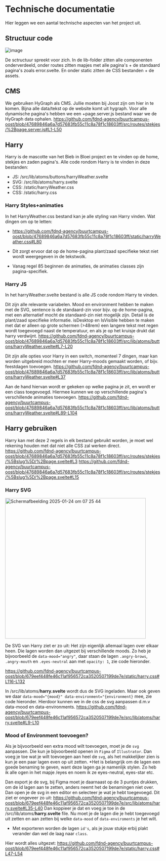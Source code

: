 # Technische documentatie
Hier leggen we een aantal technische aspecten van het project uit.

## Structuur code
![image](https://github.com/user-attachments/assets/ade5daa9-5f3d-4d1f-a5fb-ac07d917ab2a)

De sctructuur spreekt voor zich. In de lib-folder zitten alle componenten onderverdeeld, onder routes zitten mapjes met alle pagina's + de standaard pagina's zoals error.svelte. En onder static zitten de CSS bestanden + de assets.

## CMS
We gebruiken HyGraph als CMS. Jullie moeten bij Joost zijn om hier in te komen. Bijna alle data/tekst op de website komt uit hygraph. Voor alle dynamische pagina's hebben we een +page.server.js bestand waar we de HyGraph data ophalen.
https://github.com/fdnd-agency/buurtcampus-oost/blob/47689846a6a7d57683fb55c11c8a78f1c18603ff/src/routes/stekjes/%2Bpage.server.js#L1-L50

## Harry
Harry is de mascotte van het Bieb in Bloei project en te vinden op de home, stekjes en zaden pagina's. 
Alle code rondom Harry is te vinden in deze bestanden:
- JS: /src/lib/atoms/buttons/harryWeather.svelte
- SVG: /src/lib/atoms/harry.svelte
- CSS: /static/harryWeather.css
- CSS: /static/harry.css

### Harry Styles+animaties
In het HarryWeather.css bestand kan je alle styling van Harry vinden. Wat dingen om op te letten:
- https://github.com/fdnd-agency/buurtcampus-oost/blob/47689846a6a7d57683fb55c11c8a78f1c18603ff/static/harryWeather.css#L80
- Dit zorgt ervoor dat op de home-pagina plant/zaad specifieke tekst niet wordt weergegeven in de tekstwolk.

- Vanag regel 85 beginnen de animaties, de animaties classes zijn pagina-specifiek. 

### Harry JS
In het harryWeather.svelte bestand is alle JS code rondom Harry te vinden.

Dit zijn alle relevante variabelen. Mood en environment hebben te maken met de SVG, sentence is de standaard-zin voor bijv. op de home-pagina, met een alternatief mocht de standaard-zin niet mogelijk zijn. Detail is de plant/zaad specifieke informatie. isDesktop en IsVisible hebben te maken met dat er alleen op grote schermen (>48rem) een langere tekst met regen wordt toegevoegd naast de temperatuur, en als je op het kruisje drukt dat harry verdwijnt. 
https://github.com/fdnd-agency/buurtcampus-oost/blob/47689846a6a7d57683fb55c11c8a78f1c18603ff/src/lib/atoms/buttons/harryWeather.svelte#L7-L20

Dit zijn alle opties voor Harry in een switch, momenteel 7 dingen, maar kan worden uitgebreid mochten er meer Harry-moods gemaakt worden, of bijv. feestdagen toevoegen.
https://github.com/fdnd-agency/buurtcampus-oost/blob/47689846a6a7d57683fb55c11c8a78f1c18603ff/src/lib/atoms/buttons/harryWeather.svelte#L37

Aan de hand hiervan wordt er gekeken op welke pagina je zit, en wordt er een class toegevoegd. Hiermee kunnen we op verschillende pagina's verschillende animaties toevoegen.
https://github.com/fdnd-agency/buurtcampus-oost/blob/47689846a6a7d57683fb55c11c8a78f1c18603ff/src/lib/atoms/buttons/harryWeather.svelte#L89-L104

## Harry gebruiken
Harry kan met deze 2 regels in elk bestand gebruikt worden, je moet wel rekening houden met dat niet alle CSS zal werken direct.
https://github.com/fdnd-agency/buurtcampus-oost/blob/47689846a6a7d57683fb55c11c8a78f1c18603ff/src/routes/stekjes/%5Bslug%5D/%2Bpage.svelte#L3
https://github.com/fdnd-agency/buurtcampus-oost/blob/47689846a6a7d57683fb55c11c8a78f1c18603ff/src/routes/stekjes/%5Bslug%5D/%2Bpage.svelte#L15

### Harry SVG
<img width="455" alt="Scherm­afbeelding 2025-01-24 om 07 25 44" src="https://github.com/user-attachments/assets/bd381c33-60ab-4d73-b838-1c0c3a4464d5" />

De SVG van Harry ziet er zo uit: Het zijn eigenlijk allemaal lagen over elkaar heen. Die lagen worden dan uitgezet bij verschillende moods. Zo heb je bijvoorbeeld de `data-mood="angry"`, daar staan de lagen `.angry-brows`, `.angry-mouth` en `.eyes-neutral` aan met `opacity: 1`, zie code hieronder.

https://github.com/fdnd-agency/buurtcampus-oost/blob/679eef448fe46c11af956572ca3520507199de7e/static/harry.css#L116-L132

In /src/lib/atoms/**harry.svelte** wordt dus de SVG ingeladen. Maar ook geven we daar `data-mood="{mood}" data-environment="{environment}` mee, zie code hieronder. Hierdoor kunnen we in de css de svg aanpassen d.m.v data-mood en data-environments. 
https://github.com/fdnd-agency/buurtcampus-oost/blob/679eef448fe46c11af956572ca3520507199de7e/src/lib/atoms/harry.svelte#L9-L10

### Mood of Environment toevoegen?
Als je bijvoorbeeld een extra mood wilt toevoegen, moet je de `svg` aanpassen. Die kun je bijvoorbeeld openen in `Figma` of `Illustrator`. Dan voeg je toe wat je wilt toevoegen aan heel de `svg`, als het makkelijker zien is kun je een paar lagen even op uit zetten. *Het is belangrijk om de lagen een goede benaming te geven, want deze lagen ga je namenlijk stylen.
Zo heb ik alle ogen in het mapje /eyes en noem ik ze eyes-neutral, eyes-star etc. 

Dan export je de svg, bij Figma moet je daarnaast op de 3 puntjes drukken, om de id lagen aan te zetten, anders neemt het de benamingen niet over. Dan open je de svg in een editor en selecteer je wat je hebt toegevoegd. 
Dit ziet er ongeveer zo uit:
https://github.com/fdnd-agency/buurtcampus-oost/blob/679eef448fe46c11af956572ca3520507199de7e/src/lib/atoms/harry.svelte#L35-L40
Dan koppieer je dat en voeg je toe in de /src/lib/atoms/**harry.svelte** file. Nu moet je de lagen die je hebt toegevoegd uit zetten en aan zetten bij welke `data-mood` of `data-enviroments` je het wilt.
* Met exporteren worden de lagen `id's`, als je jouw stukje erbij plakt verander dan wel de laag naar `class`.

Hier wordt alles uitgezet:
https://github.com/fdnd-agency/buurtcampus-oost/blob/679eef448fe46c11af956572ca3520507199de7e/static/harry.css#L47-L54

